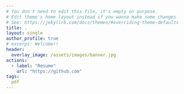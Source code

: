 ```yaml
---
# You don't need to edit this file, it's empty on purpose.
# Edit theme's home layout instead if you wanna make some changes
# See: https://jekyllrb.com/docs/themes/#overriding-theme-defaults
title: .                                                      
layout: single
author_profile: true
# excerpt: Welcome!!
header:
  overlay_image: /assets/images/banner.jpg
actions:
  - label: "Resume"
    url: "https://github.com"
tags:
  pdf
---
```

<div id="adobe-dc-view0" style="width: 800px;"></div>
<div id="adobe-dc-view" style="width: 800px;"></div>
<script src="https://documentcloud.adobe.com/view-sdk/viewer.js"></script>
<script type="text/javascript">
	document.addEventListener("adobe_dc_view_sdk.ready", function(){ 
		var adobeDCView = new AdobeDC.View({clientId: "665fe064bf6f425bb15ccc4da4bf9faf", divId: "adobe-dc-view0"});
		adobeDCView.previewFile({
			content:{location: {url: "https://viraj-vs.github.io/assets/images/Floating Point.pdf"}},
			metaData:{fileName: "Floating Point.pdf"}
		}, {embedMode: "IN_LINE"});
	});
</script>
<script src="https://documentcloud.adobe.com/view-sdk/viewer.js"></script>
<script type="text/javascript">
	document.addEventListener("adobe_dc_view_sdk.ready", function(){ 
		var adobeDCView = new AdobeDC.View({clientId: "665fe064bf6f425bb15ccc4da4bf9faf", divId: "adobe-dc-view"});
		adobeDCView.previewFile({
			content:{location: {url: "https://viraj-vs.github.io/assets/images/Viraj-Singh-Resume.pdf"}},
			metaData:{fileName: "Viraj-Singh-Resume.pdf"}
		}, {embedMode: "IN_LINE"});
	});
</script>
